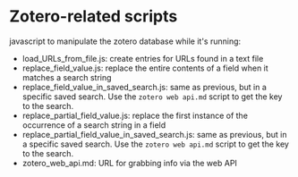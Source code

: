 # Zotero-related scripts

javascript to manipulate the zotero database while it's running:

- load_URLs_from_file.js: create entries for URLs found in a text file- replace_field_value.js: replace the entire contents of a field when it matches a search string- replace_field_value_in_saved_search.js: same as previous, but in a specific saved search. Use the `zotero web api.md` script to get the key to the search.- replace_partial_field_value.js: replace the first instance of the occurrence of a search string in a field
- replace_partial_field_value_in_saved_search.js: same as previous, but in a specific saved search. Use the `zotero web api.md` script to get the key to the search.- zotero_web_api.md: URL for grabbing info via the web API
